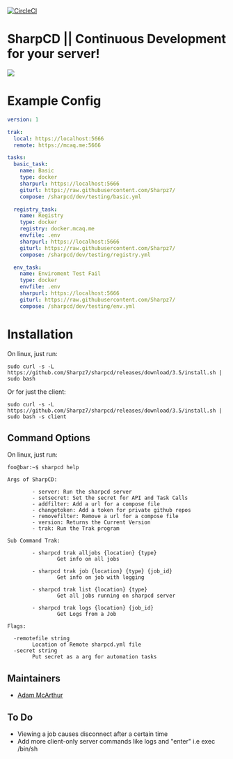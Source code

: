 [![CircleCI](https://circleci.com/gh/Sharpz7/sharpcd.svg?style=svg)](https://circleci.com/gh/Sharpz7/sharpcd)

# SharpCD || Continuous Development for your server!

![](https://files.mcaq.me/zbnf.png)

# Example Config
```yml
version: 1

trak:
  local: https://localhost:5666
  remote: https://mcaq.me:5666

tasks:
  basic_task:
    name: Basic
    type: docker
    sharpurl: https://localhost:5666
    giturl: https://raw.githubusercontent.com/Sharpz7/
    compose: /sharpcd/dev/testing/basic.yml

  registry_task:
    name: Registry
    type: docker
    registry: docker.mcaq.me
    envfile: .env
    sharpurl: https://localhost:5666
    giturl: https://raw.githubusercontent.com/Sharpz7/
    compose: /sharpcd/dev/testing/registry.yml

  env_task:
    name: Enviroment Test Fail
    type: docker
    envfile: .env
    sharpurl: https://localhost:5666
    giturl: https://raw.githubusercontent.com/Sharpz7/
    compose: /sharpcd/dev/testing/env.yml
```

# Installation
On linux, just run:
```console
sudo curl -s -L https://github.com/Sharpz7/sharpcd/releases/download/3.5/install.sh | sudo bash
```

Or for just the client:
```console
sudo curl -s -L https://github.com/Sharpz7/sharpcd/releases/download/3.5/install.sh | sudo bash -s client
```

## Command Options

On linux, just run:
```console
foo@bar:~$ sharpcd help

Args of SharpCD:

        - server: Run the sharpcd server
        - setsecret: Set the secret for API and Task Calls
        - addfilter: Add a url for a compose file
        - changetoken: Add a token for private github repos
        - removefilter: Remove a url for a compose file
        - version: Returns the Current Version
        - trak: Run the Trak program

Sub Command Trak:

        - sharpcd trak alljobs {location} {type}
                Get info on all jobs

        - sharpcd trak job {location} {type} {job_id}
                Get info on job with logging

        - sharpcd trak list {location} {type}
                Get all jobs running on sharpcd server

        - sharpcd trak logs {location} {job_id}
                Get Logs from a Job

Flags:

  -remotefile string
        Location of Remote sharpcd.yml file
  -secret string
        Put secret as a arg for automation tasks
```

## Maintainers

- [Adam McArthur](https://adam.mcaq.me)


## To Do

- Viewing a job causes disconnect after a certain time
- Add more client-only server commands like logs and "enter" i.e exec /bin/sh